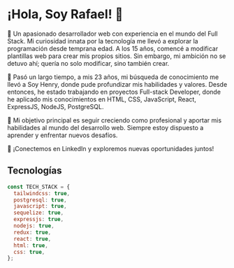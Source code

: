 <h1>¡Hola, Soy Rafael! 👋</h1>

<p>👋 Un apasionado desarrollador web con experiencia en el mundo del Full Stack. Mi curiosidad innata por la tecnología me llevó a explorar la programación desde temprana edad. A los 15 años, comencé a modificar plantillas web para crear mis propios sitios. Sin embargo, mi ambición no se detuvo ahí; quería no solo modificar, sino también crear.

📜 Pasó un largo tiempo, a mis 23 años, mi búsqueda de conocimiento me llevó a Soy Henry, donde pude profundizar mis habilidades y valores. Desde entonces, he estado trabajando en proyectos Full-stack Developer, donde he aplicado mis conocimientos en HTML, CSS, JavaScript, React, ExpressJS, NodeJS, PostgreSQL.

🚀 Mi objetivo principal es seguir creciendo como profesional y aportar mis habilidades al mundo del desarrollo web. Siempre estoy dispuesto a aprender y enfrentar nuevos desafíos.

🤝 ¡Conectemos en LinkedIn y exploremos nuevas oportunidades juntos!</p>

<h2>Tecnologías</h2>

``` javascript
const TECH_STACK = {
  tailwindcss: true,
  postgresql: true,
  javascript: true,
  sequelize: true,
  expressjs: true,
  nodejs: true,
  redux: true,
  react: true,
  html: true,
  css: true,
};

```
